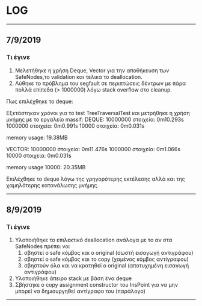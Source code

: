 
# LOG

---

## 7/9/2019

### Τι έγινε

1. Μελετήθηκε η χρήση Deque, Vector για την αποθήκευση των SafeNodes,το validation και τελικά το deallocation.
2. Λύθηκε το πρόβλημα του segfault σε περιπτώσεις δέντρων με πάρα πολλά επίπεδα (> 1000000) λόγω stack overflow στο cleanup.

Πως επιλέχθηκε το deque:

Εξετάστηκαν χρόνοι για το test TreeTraversalTest και μετρήθηκε η χρήση μνήμης με το εργαλείο massif:
DEQUE:
10000000 στοιχεία: 0m10.293s
1000000 στοιχεία: 0m0.991s
10000 στοιχεία: 0m0.031s

memory usage: 19.38MB

VECTOR:
10000000 στοιχεία:  0m11.476s
1000000 στοιχεία: 0m1.066s
10000 στοιχεία:  0m0.031s

memory usage 10000: 20.35MB

Επιλέχθηκε το deque λόγω της γρηγορότερης εκτέλεσης αλλά και της χαμηλότερης κατανάλωσης μνήμης.

---

## 8/9/2019

### Τι έγινε

1. Υλοποιήθηκε το επιλεκτικό deallocation ανάλογα με το αν στα SafeNodes πρέπει να:
    1. σβηστεί ο safe κόμβος και ο original (σωστή εισαγωγή αντιγράφου)
    2. σβηστεί ο safe κόμβος και το copy (χαμένος κόμβος αντίγραφου)
    3. σβηστούν όλα και να κρατηθεί ο original (αποτυχημένη εισαγωγή αντιγράφου)
2. Υλοποιήθηκε άπειρο stack με βάση ένα deque
3. Σβήστηκε ο copy assignment constructor του InsPoint για να μην μπορεί να
δημιουργηθεί αντίγραφο του (παράλογο)

---

